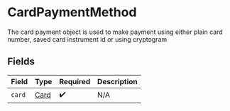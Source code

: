 # CardPaymentMethod

The card payment object is used to make payment using either plain card number, saved card instrument id or using cryptogram 


## Fields

| Field                               | Type                                | Required                            | Description                         |
| ----------------------------------- | ----------------------------------- | ----------------------------------- | ----------------------------------- |
| `card`                              | [Card](../../models/shared/Card.md) | :heavy_check_mark:                  | N/A                                 |